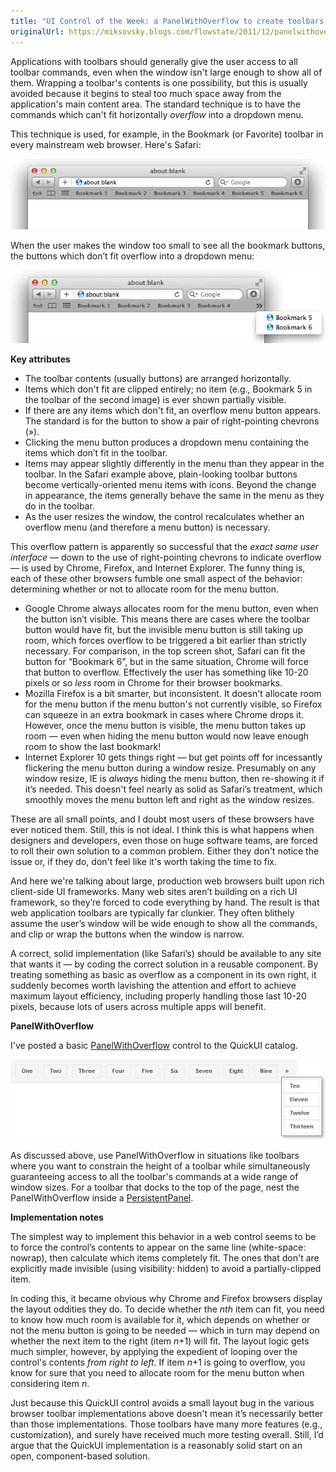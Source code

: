```yaml
---
title: "UI Control of the Week: a PanelWithOverflow to create toolbars with overflow menus and maximum layout efficiency"
originalUrl: https://miksovsky.blogs.com/flowstate/2011/12/panelwithoverflow.html
---
```


<p>
  Applications with toolbars should generally give the user access to all
  toolbar commands, even when the window isn&#39;t large enough to show all of
  them. Wrapping a toolbar&#39;s contents is one possibility, but this is
  usually avoided because it begins to steal too much space away from the
  application&#39;s main content area. The standard technique is to have the
  commands which can&#39;t fit horizontally <em>overflow</em> into a dropdown
  menu.
</p>
<p>
  This technique is used, for example, in the Bookmark (or Favorite) toolbar in
  every mainstream web browser. Here&#39;s Safari:
</p>
<p>
  <img
    src="/images/flowstate/6a00d83451fb6769e2015393d1510b970b-pi.png"
    alt="Safari Bookmark Bar"
  />
</p>
<p>
  When the user makes the window too small to see all the bookmark buttons, the
  buttons which don’t fit overflow into a dropdown menu:
</p>
<p>
  <img
    src="/images/flowstate/6a00d83451fb6769e20162fd26ba3c970d-pi.png"
    alt="Safari Bookmark Bar with Overflow"
  />
</p>
<p><strong>Key attributes</strong></p>
<ul>
  <li>The toolbar contents (usually buttons) are arranged horizontally.</li>
  <li>
    Items which don&#39;t fit are clipped entirely; no item (e.g., Bookmark 5 in
    the toolbar of the second image) is ever shown partially visible.
  </li>
  <li>
    If there are any items which don&#39;t fit, an overflow menu button appears.
    The standard is for the button to show a pair of right-pointing chevrons
    (»).
  </li>
  <li>
    Clicking the menu button produces a dropdown menu containing the items which
    don’t fit in the toolbar.
  </li>
  <li>
    Items may appear slightly differently in the menu than they appear in the
    toolbar. In the Safari example above, plain-looking toolbar buttons become
    vertically-oriented menu items with icons. Beyond the change in appearance,
    the items generally behave the same in the menu as they do in the toolbar.
  </li>
  <li>
    As the user resizes the window, the control recalculates whether an overflow
    menu (and therefore a menu button) is necessary.
  </li>
</ul>
<p>
  This overflow pattern is apparently so successful that the
  <em>exact same user interface</em> — down to the use of right-pointing
  chevrons to indicate overflow — is used by Chrome, Firefox, and Internet
  Explorer. The funny thing is, each of these other browsers fumble one small
  aspect of the behavior: determining whether or not to allocate room for the
  menu button.
</p>
<ul>
  <li>
    Google Chrome always allocates room for the menu button, even when the
    button isn’t visible. This means there are cases where the toolbar button
    would have fit, but the invisible menu button is still taking up room, which
    forces overflow to be triggered a bit earlier than strictly necessary. For
    comparison, in the top screen shot, Safari can fit the button for “Bookmark
    6”, but in the same situation, Chrome will force that button to overflow.
    Effectively the user has something like 10-20 pixels or so
    <em>less</em> room in Chrome for their browser bookmarks.
  </li>
  <li>
    Mozilla Firefox is a bit smarter, but inconsistent. It doesn&#39;t allocate
    room for the menu button if the menu button&#39;s not currently visible, so
    Firefox can squeeze in an extra bookmark in cases where Chrome drops it.
    However, once the menu button is visible, the menu button takes up room —
    even when hiding the menu button would now leave enough room to show the
    last bookmark!
  </li>
  <li>
    Internet Explorer 10 gets things right — but get points off for incessantly
    flickering the menu button during a window resize. Presumably on any window
    resize, IE is <em>always </em>hiding the menu button, then re-showing it if
    it’s needed. This doesn&#39;t feel nearly as solid as Safari’s treatment,
    which smoothly moves the menu button left and right as the window resizes.
  </li>
</ul>
<p>
  These are all small points, and I doubt most users of these browsers have ever
  noticed them. Still, this is not ideal. I think this is what happens when
  designers and developers, even those on huge software teams, are forced to
  roll their own solution to a common problem. Either they don&#39;t notice the
  issue or, if they do, don&#39;t feel like it&#39;s worth taking the time to
  fix.
</p>
<p>
  And here we&#39;re talking about large, production web browsers built upon
  rich client-side UI frameworks. Many web sites aren’t building on a rich UI
  framework, so they’re forced to code everything by hand. The result is that
  web application toolbars are typically far clunkier. They often blithely
  assume the user’s window will be wide enough to show all the commands, and
  clip or wrap the buttons when the window is narrow.
</p>
<p>
  A correct, solid implementation (like Safari’s) should be available to any
  site that wants it — by coding the correct solution in a reusable component.
  By treating something as basic as overflow as a component in its own right, it
  suddenly becomes worth lavishing the attention and effort to achieve maximum
  layout efficiency, including properly handling those last 10-20 pixels,
  because lots of users across multiple apps will benefit.
</p>
<p><strong>PanelWithOverflow</strong></p>
<p>
  I&#39;ve posted a basic
  <a href="https://quickui.org/catalog/PanelWithOverflow">PanelWithOverflow</a>
  control to the QuickUI catalog.
</p>
<p>
  <img
    alt="PanelWithOverflow"
    src="/images/flowstate/6a00d83451fb6769e20162fd26dcbe970d-800wi.png"
  />
</p>
<p>
  As discussed above, use PanelWithOverflow in situations like toolbars where
  you want to constrain the height of a toolbar while simultaneously
  guaranteeing access to all the toolbar&#39;s commands at a wide range of
  window sizes. For a toolbar that docks to the top of the page, nest the
  PanelWithOverflow inside a
  <a href="https://quickui.org/catalog/PersistentPanel">PersistentPanel</a>.
</p>
<p><strong>Implementation notes</strong></p>
<p>
  The simplest way to implement this behavior in a web control seems to be to
  force the control’s contents to appear on the same line (white-space: nowrap),
  then calculate which items completely fit. The ones that don&#39;t are
  explicitly made invisible (using visibility: hidden) to avoid a
  partially-clipped item.
</p>
<p>
  In coding this, it became obvious why Chrome and Firefox browsers display the
  layout oddities they do. To decide whether the <em>nth</em> item can fit, you
  need to know how much room is available for it, which depends on whether or
  not the menu button is going to be needed — which in turn may depend on
  whether the next item to the right (item <em>n</em>+1) will fit. The layout
  logic gets much simpler, however, by applying the expedient of looping over
  the control&#39;s contents <em>from right to left</em>. If item <em>n</em>+1
  is going to overflow, you know for sure that you need to allocate room for the
  menu button when considering item <em>n</em>.
</p>
<p>
  Just because this QuickUI control avoids a small layout bug in the various
  browser toolbar implementations above doesn&#39;t mean it’s necessarily better
  than those implementations. Those toolbars have many more features (e.g.,
  customization), and surely have received much more testing overall. Still, I’d
  argue that the QuickUI implementation is a reasonably solid start on an open,
  component-based solution.
</p>
